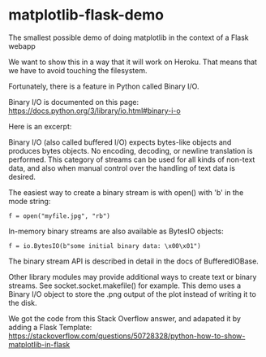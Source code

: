 # matplotlib-flask-demo

The smallest possible demo of doing matplotlib in the context of a Flask webapp

We want to show this in a way that it will work on Heroku. That means that we have to avoid touching the filesystem.

Fortunately, there is a feature in Python called Binary I/O.

Binary I/O is documented on this page: https://docs.python.org/3/library/io.html#binary-i-o

Here is an excerpt:

Binary I/O (also called buffered I/O) expects bytes-like objects and produces bytes objects. No encoding, decoding, or newline translation is performed. This category of streams can be used for all kinds of non-text data, and also when manual control over the handling of text data is desired.

The easiest way to create a binary stream is with open() with 'b' in the mode string:

```
f = open("myfile.jpg", "rb")
```
In-memory binary streams are also available as BytesIO objects:

```
f = io.BytesIO(b"some initial binary data: \x00\x01")
```
The binary stream API is described in detail in the docs of BufferedIOBase.

Other library modules may provide additional ways to create text or binary streams. See socket.socket.makefile() for example.
This demo uses a Binary I/O object to store the .png output of the plot instead of writing it to the disk.

We got the code from this Stack Overflow answer, and adapated it by adding a Flask Template: https://stackoverflow.com/questions/50728328/python-how-to-show-matplotlib-in-flask
